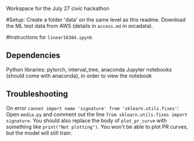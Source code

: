 Workspace for the July 27 civic hackathon

#Setup:
Create a folder 'data' on the same level as this readme. Download the ML test data from AWS (details in `access.md` in orcadata).

#Instructions for `linear16384.ipynb`
## Dependencies
Python libraries: pytorch, interval_tree, anaconda
Jupyter notebooks (should come with anaconda), in order to view the notebook

## Troubleshooting
On error `cannot import name 'signature' from 'sklearn.utils.fixes'`: Open `media.py` and comment out the line `from sklearn.utils.fixes import signature`. You should also replace the body of `plot_pr_curve` with something like `print("Not plotting")`. You won't be able to plot PR curves, but the model will still train.
